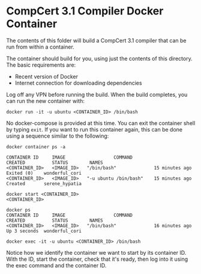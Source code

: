 # CompCert 3.1 Compiler Docker Container

The contents of this folder will build a CompCert 3.1 compiler that can be run
from within a container.

The container should build for you, using just the contents of this directory.
The basic requirements are:

* Recent version of Docker
* Internet connection for downloading dependencies

Log off any VPN before running the build. When the build completes, you can run
the new container with:

```
docker run -it -u ubuntu <CONTAINER_ID> /bin/bash
```

No docker-compose is provided at this time. You can exit the container shell by
typing `exit`. If you want to run this container again, this can be done using
a sequence similar to the following:

```
docker container ps -a

CONTAINER ID     IMAGE                  COMMAND                  CREATED          STATUS        NAMES
<CONTAINER_ID>   <IMAGE_ID>   "/bin/bash"              15 minutes ago   Exited (0)    wonderful_cori
<CONTAINER_ID>   <IMAGE_ID>   "-u ubuntu /bin/bash"    15 minutes ago   Created       serene_hypatia

docker start <CONTAINER_ID>
<CONTAINER_ID>

docker ps
CONTAINER ID     IMAGE                  COMMAND                  CREATED          STATUS        NAMES
<CONTAINER_ID>   <IMAGE_ID>   "/bin/bash"              16 minutes ago   Up 3 seconds  wonderful_cori

docker exec -it -u ubuntu <CONTAINER_ID> /bin/bash
```

Notice how we identify the container we want to start by its container ID. With
the ID, start the container, check that it's ready, then log into it using the
exec command and the container ID.
